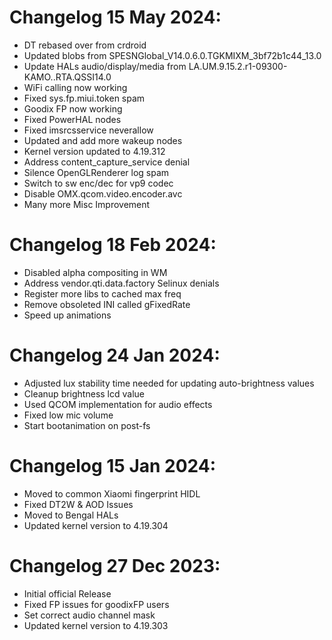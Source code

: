# Changelog 15 May 2024:
- DT rebased over from crdroid
- Updated blobs from SPESNGlobal_V14.0.6.0.TGKMIXM_3bf72b1c44_13.0
- Update HALs audio/display/media from LA.UM.9.15.2.r1-09300-KAMO..RTA.QSSI14.0
- WiFi calling now working 
- Fixed sys.fp.miui.token spam
- Goodix FP now working 
- Fixed PowerHAL nodes
- Fixed imsrcsservice neverallow
- Updated and add more wakeup nodes
- Kernel version updated to 4.19.312
- Address content_capture_service denial
- Silence OpenGLRenderer log spam
- Switch to sw enc/dec for vp9 codec
- Disable OMX.qcom.video.encoder.avc
- Many more Misc Improvement

# Changelog 18 Feb 2024:
- Disabled alpha compositing in WM
- Address vendor.qti.data.factory Selinux denials
- Register more libs to cached max freq
- Remove obsoleted INI called gFixedRate
- Speed up animations

# Changelog 24 Jan 2024:
- Adjusted lux stability time needed for updating auto-brightness values
- Cleanup brightness lcd value
- Used QCOM implementation for audio effects
- Fixed low mic volume
- Start bootanimation on post-fs
  
# Changelog 15 Jan 2024:
- Moved to common Xiaomi fingerprint HIDL
- Fixed DT2W & AOD Issues
- Moved to Bengal HALs
- Updated kernel version to 4.19.304

# Changelog 27 Dec 2023:
- Initial official Release
- Fixed FP issues for goodixFP users
- Set correct audio channel mask
- Updated kernel version to 4.19.303
